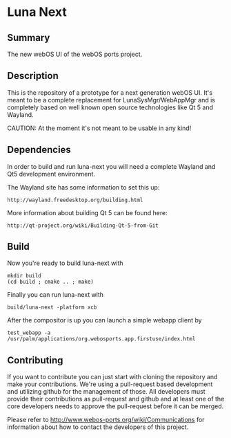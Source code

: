Luna Next
=========

Summary
-------
The new webOS UI of the webOS ports project.

Description
-----------
This is the repository of a prototype for a next generation webOS UI. It's meant to be a
complete replacement for LunaSysMgr/WebAppMgr and is completely based on well known open
source technologies like Qt 5 and Wayland.

CAUTION: At the moment it's not meant to be usable in any kind!

## Dependencies

In order to build and run luna-next you will need a complete
Wayland and Qt5 development environment.

The Wayland site has some information to set this up:

    http://wayland.freedesktop.org/building.html

More information about building Qt 5 can be found here:

    http://qt-project.org/wiki/Building-Qt-5-from-Git

## Build

Now you're ready to build luna-next with

```
mkdir build
(cd build ; cmake .. ; make)
```

Finally you can run luna-next with

`build/luna-next -platform xcb`

After the compositor is up you can launch a simple webapp client by

`test_webapp -a /usr/palm/applications/org.webosports.app.firstuse/index.html`

## Contributing

If you want to contribute you can just start with cloning the repository and make your
contributions. We're using a pull-request based development and utilizing github for the
management of those. All developers must provide their contributions as pull-request and
github and at least one of the core developers needs to approve the pull-request before it
can be merged.

Please refer to http://www.webos-ports.org/wiki/Communications for information about how to
contact the developers of this project.
